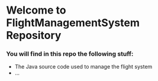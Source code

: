 # Welcome to FlightManagementSystem Repository

### You will find in this repo the following stuff:
* The Java source code used to manage the flight system
* ...
